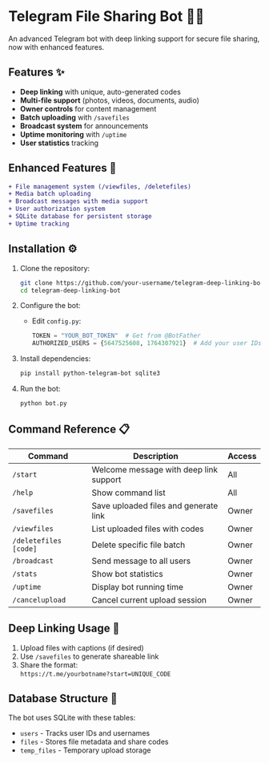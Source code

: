 # Telegram File Sharing Bot 🔗📁

An advanced Telegram bot with deep linking support for secure file sharing, now with enhanced features.

## Features ✨
- **Deep linking** with unique, auto-generated codes
- **Multi-file support** (photos, videos, documents, audio)
- **Owner controls** for content management
- **Batch uploading** with `/savefiles`
- **Broadcast system** for announcements
- **Uptime monitoring** with `/uptime`
- **User statistics** tracking

## Enhanced Features 🚀
```diff
+ File management system (/viewfiles, /deletefiles)
+ Media batch uploading
+ Broadcast messages with media support
+ User authorization system
+ SQLite database for persistent storage
+ Uptime tracking
```

## Installation ⚙️
1. Clone the repository:
   ```sh
   git clone https://github.com/your-username/telegram-deep-linking-bot.git
   cd telegram-deep-linking-bot
   ```

2. Configure the bot:
   - Edit `config.py`:
     ```python
     TOKEN = "YOUR_BOT_TOKEN"  # Get from @BotFather
     AUTHORIZED_USERS = {5647525608, 1764307921}  # Add your user IDs
     ```

3. Install dependencies:
   ```sh
   pip install python-telegram-bot sqlite3
   ```

4. Run the bot:
   ```sh
   python bot.py
   ```

## Command Reference 📋
| Command | Description | Access |
|---------|-------------|--------|
| `/start` | Welcome message with deep link support | All |
| `/help` | Show command list | All |
| `/savefiles` | Save uploaded files and generate link | Owner |
| `/viewfiles` | List uploaded files with codes | Owner |
| `/deletefiles [code]` | Delete specific file batch | Owner |
| `/broadcast` | Send message to all users | Owner |
| `/stats` | Show bot statistics | Owner |
| `/uptime` | Display bot running time | Owner |
| `/cancelupload` | Cancel current upload session | Owner |

## Deep Linking Usage 🔗
1. Upload files with captions (if desired)
2. Use `/savefiles` to generate shareable link
3. Share the format:  
   `https://t.me/yourbotname?start=UNIQUE_CODE`

## Database Structure 💾
The bot uses SQLite with these tables:
- `users` - Tracks user IDs and usernames
- `files` - Stores file metadata and share codes
- `temp_files` - Temporary upload storage
